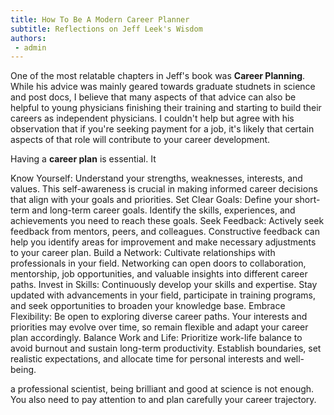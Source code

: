 ```yaml
---
title: How To Be A Modern Career Planner 
subtitle: Reflections on Jeff Leek's Wisdom 
authors:
 - admin 
---
```

One of the most relatable chapters in Jeff's book was **Career Planning**. While his advice was mainly geared towards graduate studnets in science and post docs, I believe that many aspects of that advice can also be helpful to young physicians finishing their training and starting to build their careers as independent physicians. I couldn't help but agree with his observation that if you're seeking payment for a job, it's likely that certain aspects of that role will contribute to your career development.

Having a **career plan** is essential. It 

Know Yourself: Understand your strengths, weaknesses, interests, and values. This self-awareness is crucial in making informed career decisions that align with your goals and priorities.
Set Clear Goals: Define your short-term and long-term career goals. Identify the skills, experiences, and achievements you need to reach these goals.
Seek Feedback: Actively seek feedback from mentors, peers, and colleagues. Constructive feedback can help you identify areas for improvement and make necessary adjustments to your career plan.
Build a Network: Cultivate relationships with professionals in your field. Networking can open doors to collaboration, mentorship, job opportunities, and valuable insights into different career paths.
Invest in Skills: Continuously develop your skills and expertise. Stay updated with advancements in your field, participate in training programs, and seek opportunities to broaden your knowledge base.
Embrace Flexibility: Be open to exploring diverse career paths. Your interests and priorities may evolve over time, so remain flexible and adapt your career plan accordingly.
Balance Work and Life: Prioritize work-life balance to avoid burnout and sustain long-term productivity. Establish boundaries, set realistic expectations, and allocate time for personal interests and well-being.

a professional scientist, being brilliant and good at
science is not enough. You also need to pay attention to and plan carefully your career trajectory.